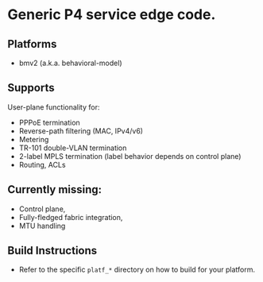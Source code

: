 # Generic P4 service edge code.

## Platforms

- bmv2 (a.k.a. behavioral-model)

## Supports

User-plane functionality for:

- PPPoE termination
- Reverse-path filtering (MAC, IPv4/v6)
- Metering
- TR-101 double-VLAN termination
- 2-label MPLS termination (label behavior depends on control plane)
- Routing, ACLs

## Currently missing:

- Control plane,
- Fully-fledged fabric integration,
- MTU handling

## Build Instructions

- Refer to the specific `platf_*` directory on how to build for your platform. 

